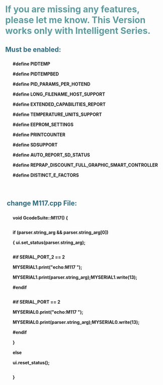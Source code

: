 
<h1 style="color: #5e9ca0;">If you are missing any features, please let me know.
This Version works only with Intelligent Series.</h1>

<h2 style="color: #2e6c80;">Must be enabled:</h2>
<ol style="list-style: none; font-size: 14px; line-height: 32px; font-weight: bold;">
<li style="clear: both;">#define PIDTEMP<br />#define PIDTEMPBED<br />#define PID_PARAMS_PER_HOTEND <br />#define LONG_FILENAME_HOST_SUPPORT<br />#define EXTENDED_CAPABILITIES_REPORT<br />#define TEMPERATURE_UNITS_SUPPORT<br />#define EEPROM_SETTINGS <br />#define PRINTCOUNTER<br />#define SDSUPPORT<br />#define AUTO_REPORT_SD_STATUS<br />#define REPRAP_DISCOUNT_FULL_GRAPHIC_SMART_CONTROLLER<br />#define DISTINCT_E_FACTORS</li>
</ol>
<p>&nbsp; &nbsp; &nbsp; &nbsp; &nbsp; &nbsp; &nbsp;</p>
<h2 style="color: #2e6c80;">&nbsp;change M117.cpp File:</h2>
<ol style="list-style: none; font-size: 14px; line-height: 32px; font-weight: bold;">
<li style="clear: both;">
<p>void GcodeSuite::M117() {</p>
<p>if (parser.string_arg &amp;&amp; parser.string_arg[0])<br /> { ui.set_status(parser.string_arg);</p>
<p>#if SERIAL_PORT_2 == 2<br /> MYSERIAL1.print("echo:M117 "); MYSERIAL1.print(parser.string_arg);MYSERIAL1.write(13);<br /> #endif</p>
<p>#if SERIAL_PORT == 2<br /> MYSERIAL0.print("echo:M117 "); MYSERIAL0.print(parser.string_arg);MYSERIAL0.write(13);<br /> #endif<br />}<br /> else<br /> ui.reset_status();</p>
<p>}</p>
</li>
</ol>
<p>&nbsp;</p>
<p><strong>&nbsp;</strong></p>
<p>&nbsp;</p>
